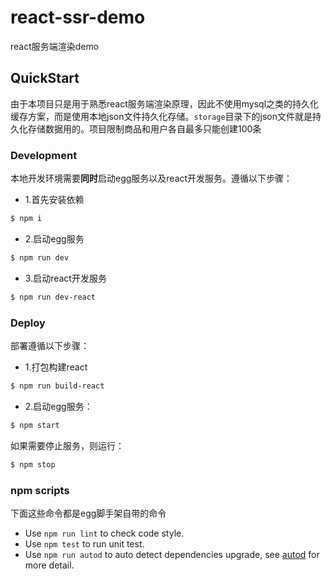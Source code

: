 # react-ssr-demo

react服务端渲染demo

## QuickStart
由于本项目只是用于熟悉react服务端渲染原理，因此不使用mysql之类的持久化缓存方案，而是使用本地json文件持久化存储。`storage`目录下的json文件就是持久化存储数据用的。项目限制商品和用户各自最多只能创建100条

### Development

本地开发环境需要**同时**启动egg服务以及react开发服务。遵循以下步骤：

- 1.首先安装依赖

```bash
$ npm i
```

- 2.启动egg服务

```bash
$ npm run dev
```
- 3.启动react开发服务

```bash
$ npm run dev-react
```

### Deploy
部署遵循以下步骤：

- 1.打包构建react

```bash
$ npm run build-react
```

- 2.启动egg服务：

```bash
$ npm start
```

如果需要停止服务，则运行：

```bash
$ npm stop
```

### npm scripts
下面这些命令都是egg脚手架自带的命令

- Use `npm run lint` to check code style.
- Use `npm test` to run unit test.
- Use `npm run autod` to auto detect dependencies upgrade, see [autod](https://www.npmjs.com/package/autod) for more detail.


[egg]: https://eggjs.org